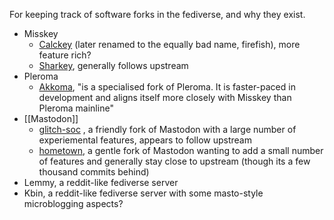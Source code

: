 For keeping track of software forks in the fediverse, and why they exist.

- Misskey
	- [Calckey](https://joinfirefish.org/) (later renamed to the equally bad name, firefish), more feature rich?
	- [Sharkey](https://joinsharkey.org), generally follows upstream
- Pleroma
	- [Akkoma](https://akkoma.social/), "is a specialised fork of Pleroma. It is faster-paced in development and aligns itself more closely with Misskey than Pleroma mainline"
- [[Mastodon]]
	- [glitch-soc](https://glitch-soc.github.io/docs/) , a friendly fork of Mastodon with a large number of experiemental features, appears to follow upstream
	- [hometown](https://github.com/hometown-fork/hometown), a gentle fork of Mastodon wanting to add a small number of features and generally stay close to upstream (though its a few thousand commits behind)
- Lemmy, a reddit-like fediverse server
- Kbin, a reddit-like fediverse server with some masto-style microblogging aspects?

